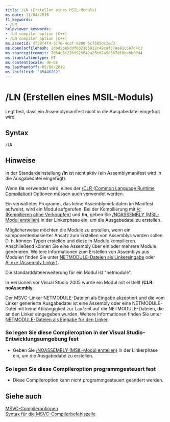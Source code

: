 ```yaml
---
title: /LN (Erstellen eines MSIL-Moduls)
ms.date: 11/04/2016
f1_keywords:
- /LN
helpviewer_keywords:
- -LN compiler option [C++]
- /LN compiler option [C++]
ms.assetid: 4f38f4f4-3176-4caf-8200-5c7585dc1ed3
ms.openlocfilehash: 2dbd5ae5ddf802185912c49caf37aa61c6a7d4c3
ms.sourcegitcommit: 7d64c5f226f925642a25e07498567df8bebb00d4
ms.translationtype: HT
ms.contentlocale: de-DE
ms.lasthandoff: 05/08/2019
ms.locfileid: "65446262"
---
```

# <a name="ln-create-msil-module"></a>/LN (Erstellen eines MSIL-Moduls)

Legt fest, dass ein Assemblymanifest nicht in die Ausgabedatei eingefügt wird.

## <a name="syntax"></a>Syntax

```
/LN
```

## <a name="remarks"></a>Hinweise

In der Standardeinstellung **/ln** ist nicht aktiv (ein Assemblymanifest wird in die Ausgabedatei eingefügt).

Wenn **/ln** verwendet wird, eines der [/CLR (Common Language Runtime Compilation)](clr-common-language-runtime-compilation.md) Optionen müssen auch verwendet werden.

Ein verwaltetes Programm, das keine Assemblymetadaten im Manifest aufweist, wird ein Modul aufgerufen. Bei der Kompilierung mit [/c (Kompilieren ohne Verknüpfen)](c-compile-without-linking.md) und **/ln**, geben Sie [/NOASSEMBLY (MSIL-Modul erstellen)](noassembly-create-a-msil-module.md) in der Linkerphase ein, um die Ausgabedatei zu erstellen.

Möglicherweise möchten die Module zu erstellen, wenn ein komponentenbasierter Ansatz zum Erstellen von Assemblys werden sollen.  D. h. können Typen erstellen und diese in Module kompilieren.  Anschließend können Sie eine Assembly über ein oder mehrere Module generieren.  Weitere Informationen zum Erstellen von Assemblys aus Modulen finden Sie unter [NETMODULE-Dateien als Linkereingabe](netmodule-files-as-linker-input.md) oder [Al.exe (Assembly Linker)](/dotnet/framework/tools/al-exe-assembly-linker).

Die standarddateierweiterung für ein Modul ist "netmodule".

In Versionen vor Visual Studio 2005 wurde ein Modul mit erstellt **/CLR: noAssembly**.

Der MSVC-Linker NETMODULE-Dateien als Eingabe akzeptiert und die vom Linker generierte Ausgabedatei ist eine Assembly oder eine NETMODULE-Datei mit keine Abhängigkeit zur Laufzeit auf die NETMODULE-Dateien, die an den Linker eingegeben wurden.  Weitere Informationen finden Sie unter [NETMODULE-Dateien als Eingabe für den Linker](netmodule-files-as-linker-input.md).

### <a name="to-set-this-compiler-option-in-the-visual-studio-development-environment"></a>So legen Sie diese Compileroption in der Visual Studio-Entwicklungsumgebung fest

- Geben Sie [/NOASSEMBLY (MSIL-Modul erstellen)](noassembly-create-a-msil-module.md) in der Linkerphase ein, um die Ausgabedatei zu erstellen.

### <a name="to-set-this-compiler-option-programmatically"></a>So legen Sie diese Compileroption programmgesteuert fest

- Diese Compileroption kann nicht programmgesteuert geändert werden.

## <a name="see-also"></a>Siehe auch

[MSVC-Compileroptionen](compiler-options.md)<br/>
[Syntax für die MSVC-Compilerbefehlszeile](compiler-command-line-syntax.md)
